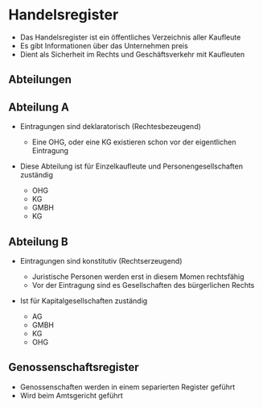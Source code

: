 # Handelsregister
- Das Handelsregister ist ein öffentliches Verzeichnis aller Kaufleute
- Es gibt Informationen über das Unternehmen preis
- Dient als Sicherheit im Rechts und Geschäftsverkehr mit Kaufleuten

## Abteilungen

## Abteilung A
- Eintragungen sind deklaratorisch (Rechtesbezeugend)
	- Eine OHG, oder eine KG existieren schon vor der eigentlichen Eintragung

- Diese Abteilung ist für Einzelkaufleute und Personengesellschaften zuständig
	- OHG
	- KG
	- GMBH
	- KG

## Abteilung B

- Eintragungen sind konstitutiv (Rechtserzeugend)
	- Juristische Personen werden erst in diesem Momen rechtsfähig
	- Vor der Eintragung sind es Gesellschaften des bürgerlichen Rechts

- Ist für Kapitalgesellschaften zuständig
	- AG
	- GMBH
	- KG
	- OHG

## Genossenschaftsregister
- Genossenschaften werden in einem separierten Register geführt
- Wird beim Amtsgericht geführt
